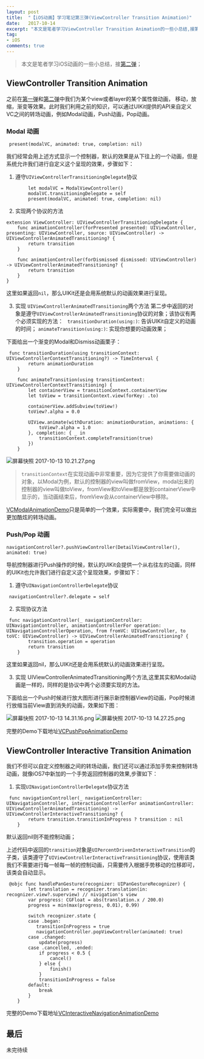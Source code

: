 ```yaml
---
layout: post
title:  "【iOS动画】学习笔记第三弹(ViewController Transition Animation)"
date:   2017-10-14
excerpt: "本文是笔者学习ViewController Transition Animation的一些小总结,接第二弹"
tag:
- iOS
comments: true
---
```


>  本文是笔者学习iOS动画的一些小总结，接[第二弹](http://www.longjianjiang.com/animation-second/)；

## ViewController Transition Animation

之前在[第一弹](http://www.longjianjiang.com/animation-first/)和[第二弹](http://www.longjianjiang.com/animation-second/)中我们为某个view或者layer的某个属性做动画， 移动，放缩，渐变等效果。此时我们利用之前的知识，可以通过UIKit提供的API来自定义VC之间的转场动画，例如Modal动画，Push动画，Pop动画。

### Modal 动画


```
 present(modalVC, animated: true, completion: nil)
```


我们经常会用上述方式显示一个控制器，默认的效果是从下往上的一个动画，但是系统允许我们进行自定义这个呈现的效果，步骤如下：

1. 遵守`UIViewControllerTransitioningDelegate`协议

```
        let modalVC = ModalViewController()
        modalVC.transitioningDelegate = self
        present(modalVC, animated: true, completion: nil)
```

2. 实现两个协议的方法

```
extension ViewController: UIViewControllerTransitioningDelegate {
    func animationController(forPresented presented: UIViewController, presenting: UIViewController, source: UIViewController) -> UIViewControllerAnimatedTransitioning? {
        return transition
    }
    
    func animationController(forDismissed dismissed: UIViewController) -> UIViewControllerAnimatedTransitioning? {
        return transition
    }
}
```

这里如果返回`nil`，那么UIKit还是会用系统默认的动画效果进行呈现。

3. 实现 `UIViewControllerAnimatedTransitioning`两个方法
第二步中返回的对象是遵守`UIViewControllerAnimatedTransitioning`协议的对象；该协议有两个必须实现的方法：
` transitionDuration(using:)`: 告诉UIKit自定义的动画的时间；
`animateTransition(using:)`: 实现你想要的动画效果；

下面给出一个渐变的Modal和Dismiss动画栗子：

```
 func transitionDuration(using transitionContext: UIViewControllerContextTransitioning?) -> TimeInterval {
        return animationDuration
    }
    
    func animateTransition(using transitionContext: UIViewControllerContextTransitioning) {
        let containerView = transitionContext.containerView
        let toView = transitionContext.view(forKey: .to)
        
        containerView.addSubview(toView!)
        toView?.alpha = 0.0
        
        UIView.animate(withDuration: animationDuration, animations: {
            toView?.alpha = 1.0
        }, completion: { _ in
            transitionContext.completeTransition(true)
        })
    }
```


![屏幕快照 2017-10-13 10.21.27.png]({{site.url}}/assets/images/blog/animation_third_1.png)

> `transitionContext`在实现动画中非常重要，因为它提供了你需要做动画的对象，以Modal为例，默认的控制器的view叫做fromView，modal出来的控制器的view叫做toView，fromView和toView都是放到containerView中显示的，当动画结束后，fromView会从containerView中移除。

[VCModalAnimationDemo](https://github.com/longjianjiang/BlogDemo/tree/master/VCModalAnimationDemo)只是简单的一个效果，实际需要中，我们完全可以做出更加酷炫的转场动画。

### Push/Pop 动画
```
navigationController?.pushViewController(DetailViewController(), animated: true)
```
导航控制器进行Push操作的时候，默认的UIKit会提供一个从右往左的动画，同样的UIKit也允许我们进行自定义这个呈现效果，步骤如下：

1. 遵守`UINavigationControllerDelegate`协议
```
 navigationController?.delegate = self
```

2. 实现协议方法
```
 func navigationController(_ navigationController: UINavigationController, animationControllerFor operation: UINavigationControllerOperation, from fromVC: UIViewController, to toVC: UIViewController) -> UIViewControllerAnimatedTransitioning? {
        transition.operation = operation
        return transition
    }
```
这里如果返回nil，那么UIKit还是会用系统默认的动画效果进行呈现。

3. 实现 UIViewControllerAnimatedTransitioning两个方法,这里其实和Modal动画是一样的，同样的是协议中两个必须要实现的方法。

下面给出一个Push时候进行放大图形进行展示新控制器View的动画，Pop时候进行放缩当前View直到消失的动画，效果如下图：

![屏幕快照 2017-10-13 14.31.16.png]({{site.url}}/assets/images/blog/animation_third_2.png)
![屏幕快照 2017-10-13 14.27.25.png]({{site.url}}/assets/images/blog/animation_third_3.png)

完整的Demo下载地址[VCPushPopAnimationDemo](https://github.com/longjianjiang/BlogDemo/tree/master/VCPushPopAnimationDemo)


## ViewController Interactive Transition Animation
我们不但可以自定义控制器之间的转场动画，我们还可以通过添加手势来控制转场动画，就像iOS7中新加的一个手势返回控制器的效果,步骤如下：

1. 实现`UINavigationControllerDelegate`协议方法

```
 func navigationController(_ navigationController: UINavigationController, interactionControllerFor animationController: UIViewControllerAnimatedTransitioning) -> UIViewControllerInteractiveTransitioning? {
        return transition.transitionInProgress ? transition : nil
    }
```
默认返回nil则不能控制动画；

上述代码中返回的`transition`对象是`UIPercentDrivenInteractiveTransition`的子类，该类遵守了`UIViewControllerInteractiveTransitioning`协议，使用该类我们不需要进行每一帧每一帧的控制动画，只需要传入根据手势移动的位移即可，该类会自动显示。

```
 @objc func handlePanGesture(recognizer: UIPanGestureRecognizer) {
        let translation = recognizer.translation(in: recognizer.view?.superview) // nivigation's view
        var progress: CGFloat = abs(translation.x / 200.0)
        progress = min(max(progress, 0.01), 0.99)
        
        switch recognizer.state {
        case .began:
           transitionInProgress = true
           navigationController.popViewController(animated: true)
        case .changed:
            update(progress)
        case .cancelled, .ended:
            if progress < 0.5 {
                cancel()
            } else {
                finish()
            }
            transitionInProgress = false
        default:
            break
        }
    }
```
完整的Demo下载地址[VCInteractiveNavigationAnimationDemo](https://github.com/longjianjiang/BlogDemo/tree/master/VCInteractiveNavigationAnimation)

## 最后
未完待续
